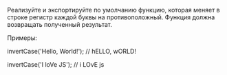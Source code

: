 Реализуйте и экспортируйте по умолчанию функцию, которая меняет в строке регистр каждой буквы на противоположный. Функция должна возвращать полученный результат.

Примеры:

invertCase('Hello, World!'); // hELLO, wORLD!

invertCase('I loVe JS');     // i LOvE js
